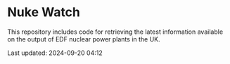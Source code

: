 # Nuke Watch

This repository includes code for retrieving the latest information available on the output of EDF nuclear power plants in the UK.

Last updated: 2024-09-20 04:12